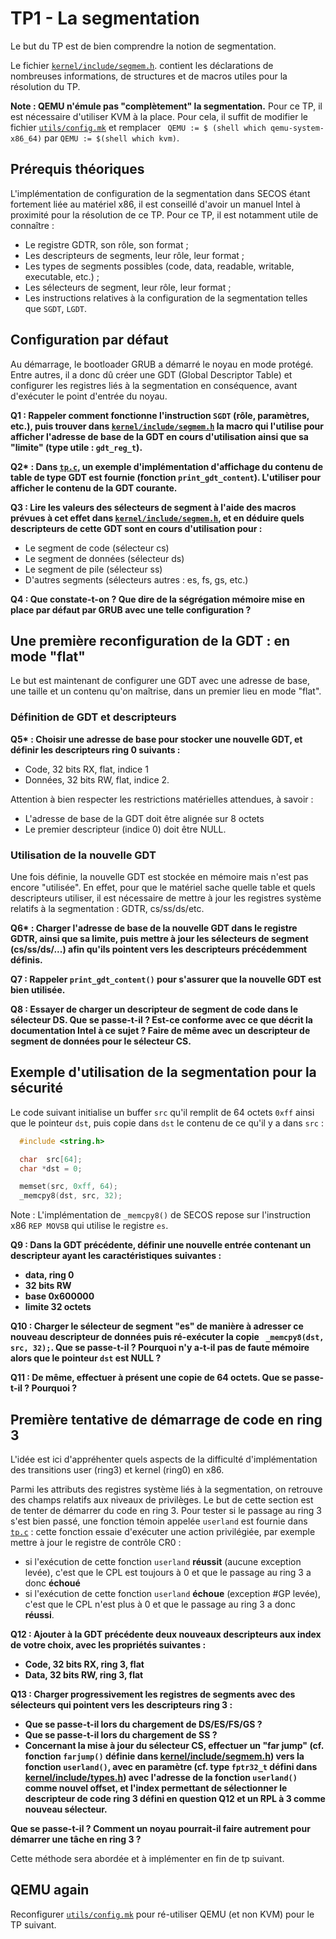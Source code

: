 # TP1 - La segmentation

Le but du TP est de bien comprendre la notion de segmentation.

Le fichier [`kernel/include/segmem.h`](../kernel/include/segmem.h). contient
les déclarations de nombreuses informations, de structures et de macros utiles
pour la résolution du TP.

**Note : QEMU n'émule pas "complètement" la segmentation.**  Pour ce TP, il
  est nécessaire d'utiliser KVM à la place. Pour cela, il suffit de modifier
  le fichier [`utils/config.mk`](../utils/config.mk) et remplacer ` QEMU := $
  (shell which qemu-system-x86_64)` par `QEMU := $(shell which kvm)`.

## Prérequis théoriques

L'implémentation de configuration de la segmentation dans SECOS étant
fortement liée au matériel x86, il est conseillé d'avoir un manuel Intel à
proximité pour la résolution de ce TP. Pour ce TP, il est notamment utile de
connaître :

* Le registre GDTR, son rôle, son format ;
* Les descripteurs de segments, leur rôle, leur format ;
* Les types de segments possibles (code, data, readable, writable, executable,
  etc.) ; 
* Les sélecteurs de segment, leur rôle, leur format ;
* Les instructions relatives à la configuration de la segmentation telles que
  `SGDT`, `LGDT`.

## Configuration par défaut

Au démarrage, le bootloader GRUB a démarré le noyau en mode protégé. Entre
autres, il a donc dû créer une GDT (Global Descriptor Table) et configurer
les registres liés à la segmentation en conséquence, avant d'exécuter le
point d'entrée du noyau.

**Q1 : Rappeler comment fonctionne l'instruction `SGDT` (rôle, paramètres,
  etc.), puis trouver dans [`kernel/include/segmem.h`](../kernel/include/segmem.h) 
  la macro qui l'utilise pour afficher l'adresse
  de base de la GDT en cours d'utilisation ainsi que sa "limite" (type utile :
  `gdt_reg_t`).**

**Q2\* :  Dans [`tp.c`](./tp.c), un exemple d'implémentation d'affichage du
  contenu de table de type GDT est fournie (fonction `print_gdt_content`).
  L'utiliser pour afficher le contenu de la GDT courante.**

**Q3 : Lire les valeurs des sélecteurs de segment à l'aide des macros prévues
  à cet effet dans [`kernel/include/segmem.h`](../kernel/include/segmem.h), et en déduire quels descripteurs de cette GDT sont en
  cours d'utilisation pour :**

* Le segment de code (sélecteur cs)
* Le segment de données (sélecteur ds)
* Le segment de pile (sélecteur ss)
* D'autres segments (sélecteurs autres : es, fs, gs, etc.)

**Q4 : Que constate-t-on ? Que dire de la ségrégation mémoire mise en place
  par défaut par GRUB avec une telle configuration ?**


## Une première reconfiguration de la GDT : en mode "flat"

Le but est maintenant de configurer une GDT avec une adresse de base, une
taille et un contenu qu'on maîtrise, dans un premier lieu en mode "flat".

### Définition de GDT et descripteurs 

**Q5\* : Choisir une adresse de base pour stocker une nouvelle GDT, et définir les descripteurs ring 0 suivants :**

* Code, 32 bits RX, flat, indice 1
* Données, 32 bits RW, flat, indice 2.

Attention à bien respecter les restrictions matérielles attendues, à savoir :

* L'adresse de base de la GDT doit être alignée sur 8 octets
* Le premier descripteur (indice 0) doit être NULL.

### Utilisation de la nouvelle GDT

Une fois définie, la nouvelle GDT est stockée en mémoire mais n'est pas
encore "utilisée". En effet, pour que le matériel sache quelle table et quels
descripteurs utiliser, il est nécessaire de mettre à jour les registres
système relatifs à la segmentation : GDTR, cs/ss/ds/etc.

**Q6\* : Charger l'adresse de base de la nouvelle GDT dans le registre GDTR,
  ainsi que sa limite, puis mettre à jour les sélecteurs de segment
  (cs/ss/ds/...) afin qu'ils pointent vers les descripteurs précédemment
  définis.**

**Q7 : Rappeler `print_gdt_content()` pour s'assurer que la nouvelle GDT est
  bien utilisée.**

**Q8 : Essayer de charger un descripteur de segment de code dans le sélecteur
  DS. Que se passe-t-il ? Est-ce conforme avec ce que décrit la documentation
  Intel à ce sujet ? Faire de même avec un descripteur de segment de données
  pour le sélecteur CS.**


## Exemple d'utilisation de la segmentation pour la sécurité

Le code suivant initialise un buffer `src` qu'il remplit de 64 octets `0xff`
ainsi que le pointeur `dst`, puis copie dans `dst` le contenu de ce qu'il y a
dans `src` :

```c
  #include <string.h>

  char  src[64];
  char *dst = 0;

  memset(src, 0xff, 64);
  _memcpy8(dst, src, 32);
```

Note : L'implémentation de `_memcpy8()` de SECOS repose sur l'instruction x86
`REP MOVSB` qui utilise le registre `es`.

**Q9 : Dans la GDT précédente, définir une nouvelle entrée contenant un descripteur ayant les caractéristiques suivantes :**

 - **data, ring 0**
 - **32 bits RW**
 - **base 0x600000**
 - **limite 32 octets**

**Q10 : Charger le sélecteur de segment "es" de manière à adresser ce nouveau
  descripteur de données puis ré-exécuter la copie ` _memcpy8(dst, src,
  32);`. Que se passe-t-il ? Pourquoi n'y a-t-il pas de faute mémoire alors
  que le pointeur `dst` est NULL ?**

**Q11 : De même, effectuer à présent une copie de 64 octets. Que se passe-t-il ? Pourquoi ?**

## Première tentative de démarrage de code en ring 3

L'idée est ici d'appréhenter quels aspects de la difficulté d'implémentation
des transitions user (ring3) et kernel (ring0) en x86.

Parmi les attributs des registres système liés à la segmentation, on retrouve
des champs relatifs aux niveaux de privilèges. Le but de cette section est de
tenter de démarrer du code en ring 3. Pour tester si le passage au ring 3
s'est bien passé, une fonction témoin appelée `userland` est fournie dans
[`tp.c`](./tp.c) : cette fonction essaie d'exécuter une action privilégiée,
par exemple mettre à jour le registre de contrôle CR0 :

* si l'exécution de cette fonction `userland` **réussit** (aucune exception levée), c'est que le CPL est toujours à 0 et que le passage au ring 3 a donc **échoué** 
* si l'exécution de cette fonction `userland` **échoue** (exception #GP levée), c'est que le CPL n'est plus à 0 et que le passage au ring 3 a donc **réussi**.

**Q12 : Ajouter à la GDT précédente deux nouveaux descripteurs aux index de votre choix, avec les propriétés suivantes :**

* **Code, 32 bits RX, ring 3, flat**
* **Data, 32 bits RW, ring 3, flat**

**Q13 : Charger progressivement les registres de segments avec des sélecteurs
  qui pointent vers les descripteurs ring 3 :**

* **Que se passe-t-il lors du chargement de DS/ES/FS/GS ?**
* **Que se passe-t-il lors du chargement de SS ?**
* **Concernant la mise à jour du sélecteur CS, effectuer un "far jump" (cf. fonction `farjump()` définie dans [kernel/include/segmem.h](../kernel/include/segmem.h)) vers la fonction `userland()`, avec en paramètre (cf. type `fptr32_t` défini dans [kernel/include/types.h](../kernel/include/types.h)) avec l'adresse de la fonction `userland()` comme nouvel offset, et l'index permettant de sélectionner le descripteur de code ring 3 défini en question Q12 et un RPL à 3 comme nouveau sélecteur.**

**Que se passe-t-il ? Comment un noyau pourrait-il faire autrement pour démarrer une tâche en ring 3 ?**

Cette méthode sera abordée et à implémenter en fin de tp suivant. 

## QEMU again

Reconfigurer [`utils/config.mk`](../utils/config.mk) pour ré-utiliser QEMU (et non KVM) pour le TP suivant.